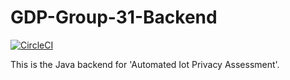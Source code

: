 # GDP-Group-31-Backend

[![CircleCI](https://circleci.com/gh/ElliotAlexander/GDP-Group-31-Backend.svg?style=svg)](https://circleci.com/gh/ElliotAlexander/GDP-Group-31-Backend)

This is the Java backend for 'Automated Iot Privacy Assessment'. 
